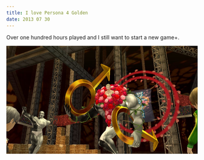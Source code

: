 ```yaml
---
title: I love Persona 4 Golden
date: 2013 07 30
---
```

Over one hundred hours played and I still want to start a new game+.

![Kanji's shadow in Persona 4](images/persona_4.jpg)
